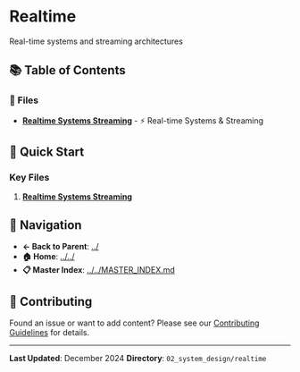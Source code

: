 # Realtime

Real-time systems and streaming architectures

## 📚 Table of Contents

### 📄 Files

- **[Realtime Systems Streaming](realtime_systems_streaming.md)** - ⚡ Real-time Systems & Streaming

## 🚀 Quick Start

### Key Files
1. **[Realtime Systems Streaming](realtime_systems_streaming.md)**

## 🔗 Navigation

- **← Back to Parent**: [../](../)
- **🏠 Home**: [../../](../..)
- **📋 Master Index**: [../../MASTER_INDEX.md](../../MASTER_INDEX.md)

## 🤝 Contributing

Found an issue or want to add content? Please see our [Contributing Guidelines](../../CONTRIBUTING.md) for details.

---

**Last Updated**: December 2024
**Directory**: `02_system_design/realtime`
